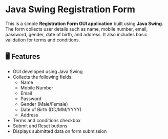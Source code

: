 # Java Swing Registration Form

This is a simple **Registration Form GUI application** built using **Java Swing**. The form collects user details such as name, mobile number, email, password, gender, date of birth, and address. It also includes basic validation for terms and conditions.

## 🖥️ Features

- GUI developed using Java Swing
- Collects the following fields:
  - Name
  - Mobile Number
  - Email
  - Password
  - Gender (Male/Female)
  - Date of Birth (DD/MM/YYYY)
  - Address
- Terms and conditions checkbox
- Submit and Reset buttons
- Displays submitted data on form submission

